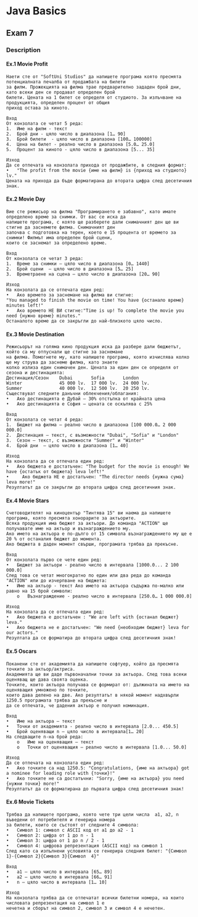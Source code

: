 # Java Basics

## Exam 7

### Description

#### Ex.1 Movie Profit
    Наети сте от "SoftUni Studios" да напишете програма която пресмята потенциалната печалба от продажбата на билети
    за филм. Прожекцията на филма трае предварително зададен брой дни, като всеки ден се продават определен брой 
    билети. Цената на 1 билет се определя от студиото. За излъчване на продукцията, определен процент от общия 
    приход остава за киното. 

    Вход 
    От конзолата се четат 5 реда: 
    1.	Име на филм - текст 
    2.	Брой дни - цяло число в диапазона [1… 90] 
    3.	Брой билети  - цяло число в диапазона [100… 100000] 
    4.	Цена на билет - реално число в диапазона [5.0… 25.0] 
    5.	Процент за киното - цяло число в диапазона [5... 35] 

    Изход 
    Да се отпечата на конзолата прихода от продажбите, в следния формат: 
    •	"The profit from the movie {име на филм} is {приход на студиото} lv." 
    Цената на прихода да бъде форматирана до втората цифра след десетичния знак.

#### Ex.2 Movie Day
    Вие сте режисьор на филма "Програмирането е забавно", като имате определено време за снимки. От вас се иска да
    напишете програма, с която ще разберете дали снимачният ден ще ви стигне да заснемете филма. Снимачният ден
    започва с подготовка на терен, което е 15 процента от времето за снимки! Филмът има определен брой сцени,
    които се заснемат за определено време.

    Вход 
    От конзолата се четат 3 реда: 
    1.	Време за снимки – цяло число в диапазона [0… 1440] 
    2.	Брой сцени  – цяло число в диапазона [5… 25] 
    3.	Времетраене на сцена – цяло число в диапазона [20… 90] 

    Изход 
    На конзолата да се отпечата един ред: 
    •	Ако времето за заснемане на филма ви стигне: 
    "You managed to finish the movie on time! You have {останало време} minutes left!" 
    •	Ако времето НЕ ВИ стигне:"Time is up! To complete the movie you need {нужно време} minutes." 
    Останалото време да се закръгли до най-близкото цяло число.

#### Ex.3 Movie Destination
    Режисьорът на голяма кино продукция иска да разбере дали бюджетът, който са му отпуснали ще стигне за заснемане
    на филма. Помогнете му, като напишете програма, която изчислява колко ще му струва да заснеме филма, като знаете
    колко излиза един снимачен ден. Цената за един ден се определя от сезона и дестинацията: 
    Дестинация/Сезон	Dubai	    Sofia	    London 
    Winter	            45 000 lv.	17 000 lv.	24 000 lv. 
    Summer	            40 000 lv.	12 500 lv.	20 250 lv. 
    Съществуват следните данъчни облекчения/облагания: 
    •	Ако дестинацията е Дубай – 30% отстъпка от крайната цена 
    •	Ако дестинацията е София – цената се оскъпява с 25% 

    Вход 
    От конзолата се четат 4 реда:
    1.	Бюджет на филма – реално число в диапазона [100 000.0… 2 000 000.0]
    2.	Дестинация – текст, с възможности "Dubai", "Sofia" и "London" 
    3.	Сезон – текст, с възможности "Summer" и "Winter" 
    4.	Брой дни  – цяло число в диапазона [1… 40] 

    Изход 
    На конзолата да се отпечата един ред: 
    •	Ако бюджета е достатъчен: "The budget for the movie is enough! We have {остатък от бюджета} leva left!" 
    •	  Ако бюджета НЕ е достатъчен: "The director needs {нужна сума} leva more!" 
    Резултатът да се закръгли до втората цифра след десетичния знак.

#### Ex.4 Movie Stars
    Счетоводителят на киноцентър "Тинтява 15" ви наема да напишете програма, която пресмята хонорарите за актьорите.
    Всяка продукция има бюджет за актьори. До команда "ACTION" ще получавате име на актьор и възнаграждението му. 
    Ако името на актьора е по-дълго от 15 символа възнаграждението му ще е 20 % от останалия бюджет до момента. 
    Ако бюджета в даден момент свърши, програмата трябва да прекъсне. 

    Вход 
    От конзолата първо се чете един ред:
    •	Бюджет за актьори - реално число в интервала [1000.0... 2 100 000.0] 
    След това се четат многократно по един или два реда до команда "ACTION" или до изчерпване на бюджета: 
    •	Име на актьор - текст Ако името на актьора съдържа по-малко или равно на 15 брой символи: 
        o	Възнаграждение - реално число в интервала [250.0… 1 000 000.0]

    Изход 
    На конзолата да се отпечата един ред: 
    •	Ако бюджета е достатъчен : "We are left with {останал бюджет} leva." 
    •	Ако бюджета не е достатъчен: "We need {необходим бюджет} leva for our actors." 
    Резултата да се форматира до втората цифра след десетичния знак!
    
#### Ex.5 Oscars
    Поканени сте от академията да напишете софтуер, който да пресмята точките за актьор/актриса. 
    Академията ще ви даде първоначални точки за актьора. След това всеки оценяващ ще дава своята оценка. 
    Точките, които актьора получава се формират от: дължината на името на оценяващия умножено по точките, 
    които дава делено на две. Ако резултатът в някой момент надхвърли 1250.5 програмата трябва да прекъсне и 
    да се отпечата, че дадения актьор е получил номинация. 

    Вход 
    •	Име на актьора – текст 
    •	Точки от академията - реално число в интервала [2.0... 450.5] 
    •	Брой оценяващи n – цяло число в интервала[1… 20] 
    На следващите n-на брой реда:
        o	Име на оценяващия – текст 
        o	Точки от оценяващия – реално число в интервала [1.0... 50.0] 

    Изход 
    Да се отпечата на конзолата един ред:
    •	Ако точките са над 1250.5: "Congratulations, {име на актьора} got a nominee for leading role with {точки}!" 
    •	Ако точките не са достатъчни: "Sorry, {име на актьора} you need {нужни точки} more!" 
    Резултатът да се форматирана до първата цифра след десетичния знак!

#### Ex.6 Movie Tickets
    Трябва да напишете програма, която чете три цели числа  a1, a2, n въведени от потребителя и генерира номера 
    за билети, които се състоят от следните 4 символа: 
    •	Символ 1: символ с ASCII код от а1 до а2 - 1 
    •	Символ 2: цифра от 1 до n - 1 
    •	Символ 3: цифра от 1 до n / 2 - 1 
    •	Символ 4: цифрова репрезентация (ASCII код) на символ 1 
    След като са изпълнени условията се генерира следния билет: "{Символ 1}-{Символ 2}{Символ 3}{Символ  4}" 

    Вход 
    •	a1 – цяло число в интервала [65… 89] 
    •	a2 – цяло число в интервала [66… 91] 
    •	n – цяло число в интервала [1… 10] 

    Изход 
    На конзолата трябва да се отпечатат всички билетни номера, на които числовата репрезентация на символ 1 е
    нечетна и сборът на символ 2, символ 3 и символ 4 е нечетен.
